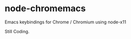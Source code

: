node-chromemacs
===============

Emacs keybindings for Chrome / Chromium using node-x11

Still Coding.
